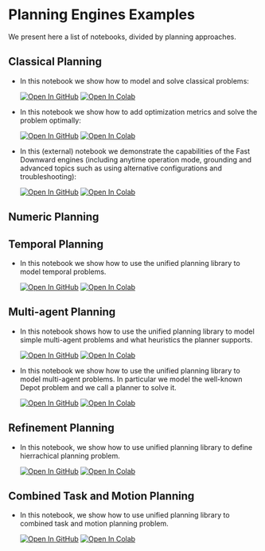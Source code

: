 # Planning Engines Examples

We present here a list of notebooks, divided by planning approaches.


Classical Planning
------------------
- In this notebook we show how to model and solve classical problems:
  
  [![Open In GitHub](https://img.shields.io/badge/see-Github-579aca?logo=github)](../01-basic-example.ipynb) [![Open In Colab](https://colab.research.google.com/assets/colab-badge.svg)](https://colab.research.google.com/github/aiplan4eu/unified-planning/blob/master/docs/notebooks/01-basic-example.ipynb)
  
- In this notebook we show how to add optimization metrics and solve the problem optimally:
  
  [![Open In GitHub](https://img.shields.io/badge/see-Github-579aca?logo=github)](../02-optimal-planning.ipynb) [![Open In Colab](https://colab.research.google.com/assets/colab-badge.svg)](https://colab.research.google.com/github/aiplan4eu/unified-planning/blob/master/docs/notebooks/02-optimal-planning.ipynb)
  
- In this (external) notebook we demonstrate the capabilities of the Fast Downward engines (including anytime operation mode, grounding and advanced topics such as using alternative configurations and troubleshooting):

  [![Open In GitHub](https://img.shields.io/badge/see-Github-579aca?logo=github)](https://github.com/aiplan4eu/up-fast-downward/blob/main/notebooks/usage-examples.ipynb) [![Open In Colab](https://colab.research.google.com/assets/colab-badge.svg)](https://colab.research.google.com/github/aiplan4eu/up-fast-downward/blob/main/notebooks/usage-examples.ipynb)


Numeric Planning
----------------


Temporal Planning
-----------------
- In this notebook we show how to use the unified planning library to model temporal problems.

  [![Open In GitHub](https://img.shields.io/badge/see-Github-579aca?logo=github)](../03-temporal-planning.ipynb) [![Open In Colab](https://colab.research.google.com/assets/colab-badge.svg)](https://colab.research.google.com/github/aiplan4eu/unified-planning/blob/master/docs/notebooks/03-temporal-planning.ipynb)


Multi-agent Planning
--------------------
- In this notebook shows how to use the unified planning library to model simple multi-agent problems and what heuristics the planner supports.

  [![Open In GitHub](https://img.shields.io/badge/see-Github-579aca?logo=github)](../08-multiagent-planning-simple.ipynb) [![Open In Colab](https://colab.research.google.com/assets/colab-badge.svg)](https://colab.research.google.com/github/aiplan4eu/unified-planning/blob/master/docs/notebooks/08-multiagent-planning-simple.ipynb)

- In this notebook we show how to use the unified planning library to model multi-agent problems. In particular we model the well-known Depot problem and we call a planner to solve it.

  [![Open In GitHub](https://img.shields.io/badge/see-Github-579aca?logo=github)](../09-multiagent-planning.ipynb) [![Open In Colab](https://colab.research.google.com/assets/colab-badge.svg)](https://colab.research.google.com/github/aiplan4eu/unified-planning/blob/master/docs/notebooks/09-multiagent-planning.ipynb)


Refinement Planning
-------------------
- In this notebook, we show how to use unified planning library to define hierrachical planning problem.

  [![Open In GitHub](https://img.shields.io/badge/see-Github-579aca?logo=github)](../07-hierrachical-planning.ipynb) [![Open In Colab](https://colab.research.google.com/assets/colab-badge.svg)](https://colab.research.google.com/github/aiplan4eu/unified-planning/blob/master/docs/notebooks/07-hierrachical-planning.ipynb)


Combined Task and Motion Planning
---------------------------------
- In this notebook, we show how to use unified planning library to combined task and motion planning problem.

  [![Open In GitHub](https://img.shields.io/badge/see-Github-579aca?logo=github)](https:///github.com/aiplan4eu/up-spiderplan/blob/master/notebook/Combined%20Task%20and%20Motion%20Planning.ipynb) [![Open In Colab](https://colab.research.google.com/assets/colab-badge.svg)](https://colab.research.google.com/github/aiplan4eu/up-spiderplan/blob/master/notebook/Combined%20Task%20and%20Motion%20Planning.ipynb)
